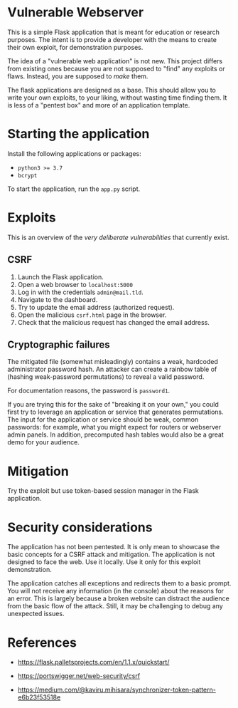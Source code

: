 # Vulnerable Webserver

This is a simple Flask application that is meant for education or research purposes. The intent is to provide a developer with the means to create their own exploit, for demonstration purposes. 

The idea of a "vulnerable web application" is not new. This project differs from existing ones because you are not supposed to "find" any exploits or flaws. Instead, you are supposed to *make* them.

The flask applications are designed as a base. This should allow you to write your own exploits, to your liking, without wasting time finding them. It is less of a "pentest box" and more of an application template.

# Starting the application

Install the following applications or packages:

- `python3 >= 3.7`  
- `bcrypt`

To start the application, run the `app.py` script.

# Exploits

This is an overview of the *very deliberate vulnerabilities* that currently exist.

## CSRF

1.  Launch the Flask application.
1.  Open a web browser to `localhost:5000`
1.  Log in with the credentials `admin@mail.tld`.
1.  Navigate to the dashboard.
1.  Try to update the email address (authorized request).
1.  Open the malicious `csrf.html` page in the browser.
1.  Check that the malicious request has changed the email address.

## Cryptographic failures

The mitigated file (somewhat misleadingly) contains a weak, hardcoded administrator password hash. An attacker can create a rainbow table of (hashing weak-password permutations) to reveal a valid password. 

For documentation reasons, the password is `password1`. 

If you are trying this for the sake of "breaking it on your own," you could first try to leverage an application or service that generates permutations. The input for the application or service should be weak, common passwords: for example, what you might expect for routers or webserver admin panels. In addition, precomputed hash tables would also be a great demo for your audience.

# Mitigation 

Try the exploit but use token-based session manager in the Flask 
application.

# Security considerations

The application has not been pentested. It is only mean to showcase the
basic concepts for a CSRF attack and mitigation. The application is not 
designed to face the web. Use it locally. Use it only for this exploit
demonstration.

The application catches all exceptions and redirects them to a basic
prompt. You will not receive any information (in the console) about
the reasons for an error. This is largely because a broken website can
distract the audience from the basic flow of the attack. Still, it may
be challenging to debug any unexpected issues.

# References

-   <https://flask.palletsprojects.com/en/1.1.x/quickstart/>

-   <https://portswigger.net/web-security/csrf>

-   <https://medium.com/@kaviru.mihisara/synchronizer-token-pattern-e6b23f53518e>
    
    

